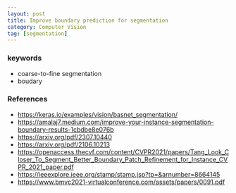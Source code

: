 ```yaml
---
layout: post
title: Improve boundary prediction for segmentation
category: Computer Vision
tag: [segmentation]
---
```


### keywords
- coarse-to-fine segmentation
- boudary 

### References
- https://keras.io/examples/vision/basnet_segmentation/
- https://amalaj7.medium.com/improve-your-instance-segmentation-boundary-results-1cbdbe8e076b
- https://arxiv.org/pdf/2307.10440
- https://arxiv.org/pdf/2106.10213
- https://openaccess.thecvf.com/content/CVPR2021/papers/Tang_Look_Closer_To_Segment_Better_Boundary_Patch_Refinement_for_Instance_CVPR_2021_paper.pdf
- https://ieeexplore.ieee.org/stamp/stamp.jsp?tp=&arnumber=8664145
- https://www.bmvc2021-virtualconference.com/assets/papers/0091.pdf

